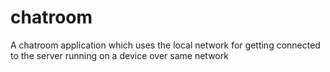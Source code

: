 # chatroom
A chatroom application which uses the local network for getting connected to the server running on a device over same network
